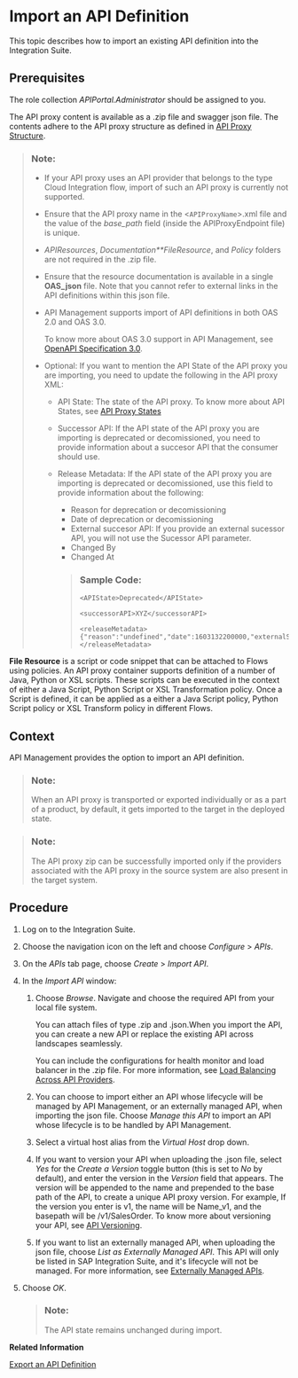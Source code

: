 <!-- loio9342a932441e45cd9636eb0a01a89958 -->

# Import an API Definition

This topic describes how to import an existing API definition into the Integration Suite.



## Prerequisites

The role collection *APIPortal.Administrator* should be assigned to you.

The API proxy content is available as a .zip file and swagger json file. The contents adhere to the API proxy structure as defined in [API Proxy Structure](api-proxy-structure-4dfd54a.md).

> ### Note:  
> -   If your API proxy uses an API provider that belongs to the type Cloud Integration flow, import of such an API proxy is currently not supported.
> 
> -   Ensure that the API proxy name in the <`APIProxyName`\>.xml file and the value of the *base\_path* field \(inside the APIProxyEndpoint file\) is unique.
> 
> -   *APIResources*, *Documentation**FileResource*, and *Policy* folders are not required in the .zip file.
> -   Ensure that the resource documentation is available in a single **OAS\_json** file. Note that you cannot refer to external links in the API definitions within this json file.
> -   API Management supports import of API definitions in both OAS 2.0 and OAS 3.0.
> 
>     To know more about OAS 3.0 support in API Management, see [OpenAPI Specification 3.0](openapi-specification-3-0-3ce080d.md).
> 
> -   Optional: If you want to mention the API State of the API proxy you are importing, you need to update the following in the API proxy XML:
>     -   API State: The state of the API proxy. To know more about API States, see [API Proxy States](api-proxy-states-091cda4.md)
>     -   Successor API: If the API state of the API proxy you are importing is deprecated or decomissioned, you need to provide information about a succesor API that the consumer should use.
>     -   Release Metadata: If the API state of the API proxy you are importing is deprecated or decomissioned, use this field to provide information about the following:
> 
>         -   Reason for deprecation or decomissioning
>         -   Date of deprecation or decomissioning
>         -   External succesor API: If you provide an external sucessor API, you will not use the Sucessor API parameter.
>         -   Changed By
>         -   Changed At
> 
>         > ### Sample Code:  
>         > ```
>         > <APIState>Deprecated</APIState>
>         > 
>         > <successorAPI>XYZ</successorAPI>
>         > 
>         > <releaseMetadata>{"reason":"undefined","date":1603132200000,"externalSuccessorAPI":"","changed_at":1602578356857,"changed_by":"xxx@abc.com"}</releaseMetadata>
>         > ```

**File Resource** is a script or code snippet that can be attached to Flows using policies. An API proxy container supports definition of a number of Java, Python or XSL scripts. These scripts can be executed in the context of either a Java Script, Python Script or XSL Transformation policy. Once a Script is defined, it can be applied as a either a Java Script policy, Python Script policy or XSL Transform policy in different Flows.



## Context

API Management provides the option to import an API definition.

> ### Note:  
> When an API proxy is transported or exported individually or as a part of a product, by default, it gets imported to the target in the deployed state.

> ### Note:  
> The API proxy zip can be successfully imported only if the providers associated with the API proxy in the source system are also present in the target system.



## Procedure

1.  Log on to the Integration Suite.

2.  Choose the navigation icon on the left and choose *Configure* \> *APIs*.

3.  On the *APIs* tab page, choose *Create* \> *Import API*.

4.  In the *Import API* window:

    1.  Choose *Browse*. Navigate and choose the required API from your local file system.

        You can attach files of type .zip and .json.When you import the API, you can create a new API or replace the existing API across landscapes seamlessly.

        You can include the configurations for health monitor and load balancer in the .zip file. For more information, see [Load Balancing Across API Providers](load-balancing-across-api-providers-7ac0c09.md).

    2.  You can choose to import either an API whose lifecycle will be managed by API Management, or an externally managed API, when importing the json file. Choose *Manage this API* to import an API whose lifecycle is to be handled by API Management.

    3.  Select a virtual host alias from the *Virtual Host* drop down.

    4.  If you want to version your API when uploading the .json file, select *Yes* for the *Create a Version* toggle button \(this is set to *No* by default\), and enter the version in the *Version* field that appears. The version will be appended to the name and prepended to the base path of the API, to create a unique API proxy version. For example, If the version you enter is v1, the name will be Name\_v1, and the basepath will be /v1/SalesOrder. To know more about versioning your API, see [API Versioning](api-versioning-b3cda3b.md).

    5.  If you want to list an externally managed API, when uploading the json file, choose *List as Externally Managed API*. This API will only be listed in SAP Integration Suite, and it's lifecycle will not be managed. For more information, see [Externally Managed APIs](externally-managed-apis-848015d.md).


5.  Choose *OK*.

    > ### Note:  
    > The API state remains unchanged during import.


**Related Information**  


[Export an API Definition](export-an-api-definition-420abb6.md "Once you create an API in the Integration Suite, you can choose to export it.")

